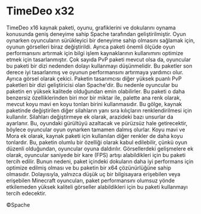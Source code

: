 # TimeDeo x32

TimeDeo x16 kaynak paketi, oyunu, grafiklerini ve dokularını oynama konusunda geniş deneyime sahip Spache tarafından geliştirilmiştir. Oyun oynarken oyuncuların sürükleyici bir deneyime sahip olmasını sağlamak için, oyunun görselleri biraz değiştirildi. Ayrıca paketi önemli ölçüde oyun performansını artırmak için bilgi işlem kaynaklarının kullanımını optimize etmek için tasarlanmıştır. Çok sayıda PvP paketi mevcut olsa da, oyuncular bu paketi bir dizi nedenden dolayı kullanmayı düşünmelidir. Bu paketler son derece iyi tasarlanmış ve oyunun performansını artırmaya yardımcı olur. Ayrıca görsel olarak çekici. Paketin tasarımcısı diğer yüksek puanlı PvP paketleri bir dizi geliştiricisi olan Spache'dir. Bu nedenle oyuncular bu paketin en yüksek kalitede olduğundan emin olabilirler. Bu paketi o daha benzersiz özelliklerinden biri mor bir miktar ile, palette ana renk olarak, mevcut koyu mavi en koyu tonları birini kullanmasıdır. Bu gölge, kaynak paketinde değiştirilen diğer silahların yanı sıra kılıçların renklendirilmesi için kullanılır. Silahları değiştirmeye ek olarak, arazideki bazı unsurlar da ayarlanır. Bu, oyundaki gürültüyü azaltacak ve pürüzsüz hale getirecektir, böylece oyuncular oyun oynarken tamamen dalmış olurlar. Koyu mavi ve Mora ek olarak, kaynak paketi için kullanılan diğer renkler de daha koyu tonlardır. Bu, paketin olumlu bir özelliği olarak kabul edilebilir, çünkü oyun düzenli olduğundan, oyuncular oyuna daldırılır. Görsellerdeki gelişmelere ek olarak, oyuncular saniyede bir kare (FPS) artışı alabildikleri için bu paketi tercih edilir. Bunun nedeni, paket içindeki dokuların daha iyi performans için optimize edilmiş olması ve bu paketin bir x64 çözünürlüğüne sahip olmasıdır. Dolayısıyla, yalnızca düşük uç bir bilgisayara erişebilen veya erişebilen Minecraft oyuncuları, paket performansını olumsuz yönde etkilemeden yüksek kaliteli görseller alabildikleri için bu paketi kullanmayı tercih edecektir.

©Spache
